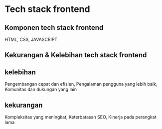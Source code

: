 # Tech stack frontend
## Komponen tech stack frontend
HTML,
CSS,
JAVASCRIPT 
## Kekurangan & Kelebihan tech stack frontend
## kelebihan 
Pengembangan cepat dan efisien, 
Pengalaman pengguna yang lebih baik, 
Komunitas dan dukungan yang lain 
## kekurangan 
Kompleksitas yang meningkat, 
Keterbatasan SEO,
Kinerja pada perangkat lama
## 
